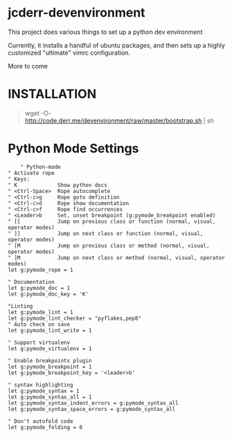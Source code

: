 # jcderr-devenvironment

This project does various things to set up a python dev environment

Currently, it installs a handful of ubuntu packages, and then sets up
a highly customized "ultimate" vimrc configuration.

More to come

# INSTALLATION

> wget -O- http://code.derr.me/devenvironment/raw/master/bootstrap.sh | sh

# Python Mode Settings

    	" Python-mode
	" Activate rope
	" Keys:
	" K             Show python docs
	" <Ctrl-Space>  Rope autocomplete
	" <Ctrl-c>g     Rope goto definition
	" <Ctrl-c>d     Rope show documentation
	" <Ctrl-c>f     Rope find occurrences
	" <Leader>b     Set, unset breakpoint (g:pymode_breakpoint enabled)
	" [[            Jump on previous class or function (normal, visual, operator modes)
	" ]]            Jump on next class or function (normal, visual, operator modes)
	" [M            Jump on previous class or method (normal, visual, operator modes)
	" ]M            Jump on next class or method (normal, visual, operator modes)
	let g:pymode_rope = 1

	" Documentation
	let g:pymode_doc = 1
	let g:pymode_doc_key = 'K'

	"Linting
	let g:pymode_lint = 1
	let g:pymode_lint_checker = "pyflakes,pep8"
	" Auto check on save
	let g:pymode_lint_write = 1

	" Support virtualenv
	let g:pymode_virtualenv = 1

	" Enable breakpoints plugin
	let g:pymode_breakpoint = 1
	let g:pymode_breakpoint_key = '<leader>b'

	" syntax highlighting
	let g:pymode_syntax = 1
	let g:pymode_syntax_all = 1
	let g:pymode_syntax_indent_errors = g:pymode_syntax_all
	let g:pymode_syntax_space_errors = g:pymode_syntax_all

	" Don't autofold code
	let g:pymode_folding = 0

